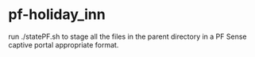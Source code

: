 pf-holiday_inn
==============


run ./statePF.sh to stage all the files in the parent directory in a PF Sense captive portal appropriate format.
